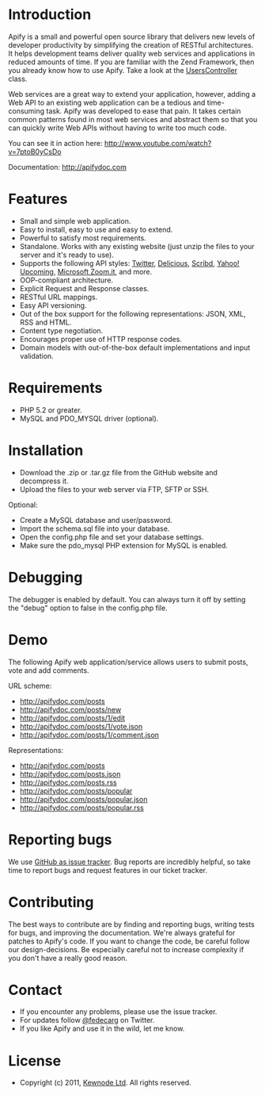 # Introduction

Apify is a small and powerful open source library that delivers new levels of developer 
productivity by simplifying the creation of RESTful architectures. It helps development 
teams deliver quality web services and applications in reduced amounts of time. If you are 
familiar with the Zend Framework, then you already know how to use Apify. Take a look at 
the [UsersController][9] class.

Web services are a great way to extend your application, however, adding a Web API 
to an existing web application can be a tedious and time-consuming task. Apify was 
developed to ease that pain. It takes certain common patterns found in most web services 
and abstract them so that you can quickly write Web APIs without having to write too much 
code.

You can see it in action here: 
http://www.youtube.com/watch?v=7ptoB0yCsDo

Documentation:
http://apifydoc.com

# Features

- Small and simple web application.
- Easy to install, easy to use and easy to extend.
- Powerful to satisfy most requirements.
- Standalone. Works with any existing website (just unzip the files to your server and it's ready to use).
- Supports the following API styles: [Twitter][1], [Delicious][2], [Scribd][3], [Yahoo! Upcoming][4], [Microsoft Zoom.it][5], and more.
- OOP-compliant architecture.
- Explicit Request and Response classes.
- RESTful URL mappings.
- Easy API versioning.
- Out of the box support for the following representations: JSON, XML, RSS and HTML.
- Content type negotiation.
- Encourages proper use of HTTP response codes.
- Domain models with out-of-the-box default implementations and input validation.

# Requirements

- PHP 5.2 or greater.
- MySQL and PDO_MYSQL driver (optional).

# Installation

- Download the .zip or .tar.gz file from the GitHub website and decompress it.
- Upload the files to your web server via FTP, SFTP or SSH.

Optional:

- Create a MySQL database and user/password.
- Import the schema.sql file into your database.
- Open the config.php file and set your database settings.
- Make sure the pdo_mysql PHP extension for MySQL is enabled.

# Debugging

The debugger is enabled by default. You can always turn it off by
setting the "debug" option to false in the config.php file.

# Demo

The following Apify web application/service allows users to submit posts, vote and add comments.

URL scheme:

- http://apifydoc.com/posts
- http://apifydoc.com/posts/new
- http://apifydoc.com/posts/1/edit
- http://apifydoc.com/posts/1/vote.json
- http://apifydoc.com/posts/1/comment.json

Representations:

- http://apifydoc.com/posts
- http://apifydoc.com/posts.json
- http://apifydoc.com/posts.rss
- http://apifydoc.com/posts/popular
- http://apifydoc.com/posts/popular.json
- http://apifydoc.com/posts/popular.rss

# Reporting bugs

We use [GitHub as issue tracker][6]. Bug reports are incredibly helpful, so take time to report bugs and request features in our ticket tracker.

# Contributing

The best ways to contribute are by finding and reporting bugs, writing tests for bugs, and improving the documentation. We're always grateful for patches to Apify's code. If you want to change the code, be careful follow our design-decisions. Be especially careful not to increase complexity if you don't have a really good reason.

# Contact

- If you encounter any problems, please use the issue tracker.
- For updates follow [@fedecarg][7] on Twitter.
- If you like Apify and use it in the wild, let me know.

# License

- Copyright (c) 2011, [Kewnode Ltd][8]. All rights reserved.

[1]: https://dev.twitter.com/docs/api
[2]: http://www.delicious.com/help/api
[3]: http://www.scribd.com/developers
[4]: http://upcoming.yahoo.com/services/api/
[5]: http://zoom.it/pages/api/
[6]: https://github.com/apify/apify-library/issues
[7]: https://twitter.com/fedecarg
[8]: http://www.kewnode.com/
[9]: https://github.com/apify/apify-library/blob/master/app/controllers/UsersController.php
